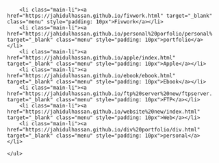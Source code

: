 <!DOCTYPE html>
<html lang="en">
<head>
    <meta charset="UTF-8">
    <title>Title</title>
    <link rel="stylesheet" href="websiteList.css">
</head>
<body>

<div>

<nav>
    <ul class="main-ul">

        <li class="main-li"><a href="https://jahidulhassan.github.io/fivwork.html" target="_blank" class="menu" style="padding: 10px">Fivwork</a></li>
        <li class="main-li"><a href="https://jahidulhassan.github.io/personal%20porfolio/personal%20portfolio.html" target="_blank" class="menu" style="padding: 10px">portfolio</a></li>
        <li class="main-li"><a href="https://jahidulhassan.github.io/apple/index.html" target="_blank" class="menu" style="padding: 10px">Apple</a></li>
        <li class="main-li"><a href="https://jahidulhassan.github.io/ebook/ebook.html" target="_blank" class="menu" style="padding: 10px">Ebook</a></li>
        <li class="main-li"><a href="https://jahidulhassan.github.io/ftp%20server%20new/ftpserver.html" target="_blank" class="menu" style="padding: 10px">FTP</a></li>
        <li class="main-li"><a href="https://jahidulhassan.github.io/website%20new/index.html" target="_blank" class="menu" style="padding: 10px">Web</a></li>
        <li class="main-li"><a href="https://jahidulhassan.github.io/div%20portfolio/div.html" target="_blank" class="menu" style="padding: 10px">personal</a></li>

    </ul>
</nav>

</div>
</body>
</html>
